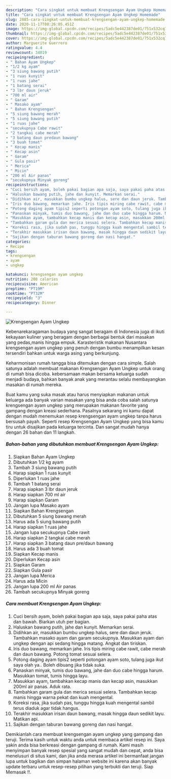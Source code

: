 ```yaml
---
description: "Cara singkat untuk membuat Krengsengan Ayam Ungkep Homemade"
title: "Cara singkat untuk membuat Krengsengan Ayam Ungkep Homemade"
slug: 2885-cara-singkat-untuk-membuat-krengsengan-ayam-ungkep-homemade
date: 2020-11-17T08:26:05.451Z
image: https://img-global.cpcdn.com/recipes/5adc5e442387de01/751x532cq70/krengsengan-ayam-ungkep-foto-resep-utama.jpg
thumbnail: https://img-global.cpcdn.com/recipes/5adc5e442387de01/751x532cq70/krengsengan-ayam-ungkep-foto-resep-utama.jpg
cover: https://img-global.cpcdn.com/recipes/5adc5e442387de01/751x532cq70/krengsengan-ayam-ungkep-foto-resep-utama.jpg
author: Marguerite Guerrero
ratingvalue: 4.4
reviewcount: 34019
recipeingredient:
- " Bahan Ayam Ungkep"
- "1/2 kg ayam"
- "3 siung bawang putih"
- "1 ruas kunyit"
- "1 ruas jahe"
- "1 batang serai"
- "3 lbr daun jeruk"
- "700 ml air"
- " Garam"
- " Masako ayam"
- " Bahan Krengsengan"
- "5 siung bawang merah"
- "5 siung bawang putih"
- "1 ruas jahe"
- "secukupnya Cabe rawit"
- "2 tangkai cabe merah"
- "3 batang daun predaun bawang"
- "3 buah tomat"
- " Kecap manis"
- " Kecap asin"
- " Garam"
- " Gula pasir"
- " Merica"
- " Micin"
- "200 ml Air panas"
- "secukupnya Minyak goreng"
recipeinstructions:
- "Cuci bersih ayam, boleh pakai bagian apa saja, saya pakai paha atas dan bawah. Biarkan utuh per bagian."
- "Haluskan bawang putih, jahe dan kunyit. Memarkan serai."
- "Didihkan air, masukkan bumbu ungkep halus, sere dan daun jeruk. Tambahkan masako ayam dan garam secukupnya. Masukkan ayam dan ungkep dengan api sedang hingga matang. Angkat dan tiriskan."
- "Iris duo bawang, memarkan jahe. Iris tipis miring cabe rawit, cabe merah dan daun bawang. Potong tomat sesuai selera."
- "Potong daging ayam tipis2 seperti potongan ayam soto, tulang juga ikut saya olah ya.. Boleh dibuang jika tidak suka."
- "Panaskan minyak, tumis duo bawang, jahe dan duo cabe hingga harum. Masukkan tomat, tumis hingga layu."
- "Masukkan ayam, tambahkan kecap manis dan kecap asin, masukkan 200ml air panas. Aduk rata."
- "Tambahkan garam gula dan merica sesuai selera. Tambahkan kecap manis hingga warna pekat dan kuah mengental."
- "Koreksi rasa, jika sudah pas, tunggu hingga kuah mengental sambil terus diaduk agar tidak hangus."
- "Terakhir masukkan irisan daun bawang, masak hingga daun sedikit layu. Matikan api."
- "Sajikan dengan taburan bawang goreng dan nasi hangat."
categories:
- Recipe
tags:
- krengsengan
- ayam
- ungkep

katakunci: krengsengan ayam ungkep 
nutrition: 208 calories
recipecuisine: American
preptime: "PT19M"
cooktime: "PT32M"
recipeyield: "3"
recipecategory: Dinner

---
```



![Krengsengan Ayam Ungkep](https://img-global.cpcdn.com/recipes/5adc5e442387de01/751x532cq70/krengsengan-ayam-ungkep-foto-resep-utama.jpg)

Kebenarekaragaman budaya yang sangat beragam di Indonesia juga di ikuti kekayaan kuliner yang beragam dengan berbagai bentuk dari masakan yang pedas,manis hingga empuk. Karasteristik makanan Nusantara krengsengan ayam ungkep yang penuh dengan bumbu menampilkan kesan tersendiri bahkan untuk warga asing yang berkunjung.


Keharmonisan rumah tangga bisa ditemukan dengan cara simple. Salah satunya adalah membuat makanan Krengsengan Ayam Ungkep untuk orang di rumah bisa dicoba. kebersamaan makan bersama keluarga sudah menjadi budaya, bahkan banyak anak yang merantau selalu membayangkan masakan di rumah mereka.



Buat kamu yang suka masak atau harus menyiapkan makanan untuk keluarga ada banyak varian masakan yang bisa anda coba salah satunya krengsengan ayam ungkep yang merupakan makanan favorite yang gampang dengan kreasi sederhana. Pasalnya sekarang ini kamu dapat dengan mudah menemukan resep krengsengan ayam ungkep tanpa harus bersusah payah.
Seperti resep Krengsengan Ayam Ungkep yang bisa kamu tiru untuk disajikan pada keluarga tercinta. Dan sangat mudah hanya dengan 26 bahan dan 11 langkah.


<!--inarticleads1-->

##### Bahan-bahan yang dibutuhkan membuat Krengsengan Ayam Ungkep:

1. Siapkan  Bahan Ayam Ungkep
1. Dibutuhkan 1/2 kg ayam
1. Tambah 3 siung bawang putih
1. Harap siapkan 1 ruas kunyit
1. Diperlukan 1 ruas jahe
1. Tambah 1 batang serai
1. Harap siapkan 3 lbr daun jeruk
1. Harap siapkan 700 ml air
1. Harap siapkan  Garam
1. Jangan lupa  Masako ayam
1. Siapkan  Bahan Krengsengan
1. Dibutuhkan 5 siung bawang merah
1. Harus ada 5 siung bawang putih
1. Harap siapkan 1 ruas jahe
1. Jangan lupa secukupnya Cabe rawit
1. Harap siapkan 2 tangkai cabe merah
1. Harap siapkan 3 batang daun pre/daun bawang
1. Harus ada 3 buah tomat
1. Siapkan  Kecap manis
1. Diperlukan  Kecap asin
1. Siapkan  Garam
1. Siapkan  Gula pasir
1. Jangan lupa  Merica
1. Harus ada  Micin
1. Jangan lupa 200 ml Air panas
1. Tambah secukupnya Minyak goreng




<!--inarticleads2-->

##### Cara membuat  Krengsengan Ayam Ungkep:

1. Cuci bersih ayam, boleh pakai bagian apa saja, saya pakai paha atas dan bawah. Biarkan utuh per bagian.
1. Haluskan bawang putih, jahe dan kunyit. Memarkan serai.
1. Didihkan air, masukkan bumbu ungkep halus, sere dan daun jeruk. Tambahkan masako ayam dan garam secukupnya. Masukkan ayam dan ungkep dengan api sedang hingga matang. Angkat dan tiriskan.
1. Iris duo bawang, memarkan jahe. Iris tipis miring cabe rawit, cabe merah dan daun bawang. Potong tomat sesuai selera.
1. Potong daging ayam tipis2 seperti potongan ayam soto, tulang juga ikut saya olah ya.. Boleh dibuang jika tidak suka.
1. Panaskan minyak, tumis duo bawang, jahe dan duo cabe hingga harum. Masukkan tomat, tumis hingga layu.
1. Masukkan ayam, tambahkan kecap manis dan kecap asin, masukkan 200ml air panas. Aduk rata.
1. Tambahkan garam gula dan merica sesuai selera. Tambahkan kecap manis hingga warna pekat dan kuah mengental.
1. Koreksi rasa, jika sudah pas, tunggu hingga kuah mengental sambil terus diaduk agar tidak hangus.
1. Terakhir masukkan irisan daun bawang, masak hingga daun sedikit layu. Matikan api.
1. Sajikan dengan taburan bawang goreng dan nasi hangat.




Demikianlah cara membuat krengsengan ayam ungkep yang gampang dan teruji. Terima kasih untuk waktu anda untuk membaca artikel resep ini. Saya yakin anda bisa berkreasi dengan gampang di rumah. Kami masih menyimpan banyak resep spesial yang sangat mudah dan cepat, anda bisa menelusuri di situs kami, dan jika anda merasa artikel ini bermanfaat jangan lupa untuk bagikan dan simpan halaman website ini karena akan banyak update terbaru untuk resep-resep pilihan yang terbukti dan teruji. Siap Memasak !!. 
